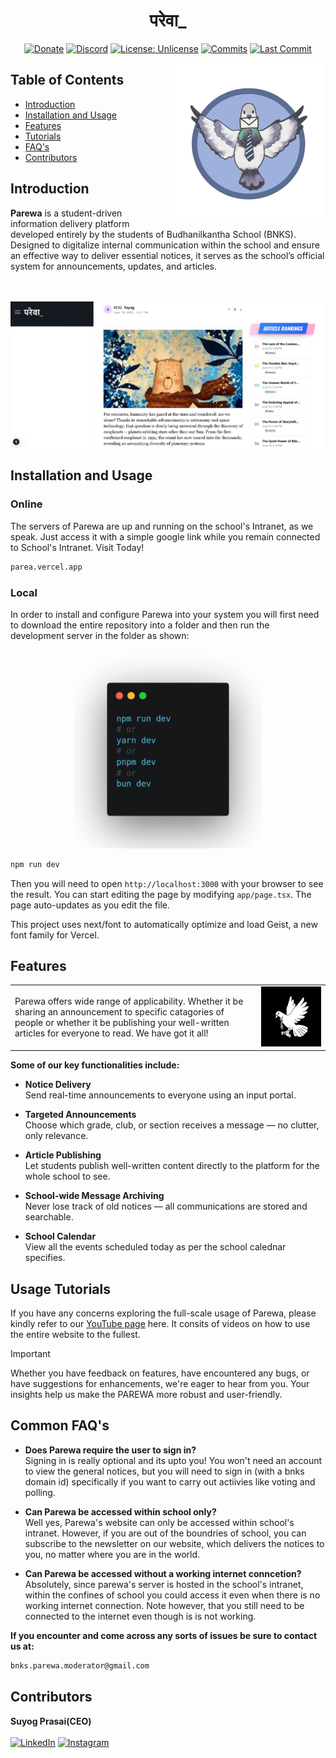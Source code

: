 <h1 className="text-3xl md:text-4xl font-bold font-sans" align="center">परेवा_</h1>


<div align="center">

[![Donate](https://img.shields.io/badge/_-Donate-red.svg?logo=githubsponsors&labelColor=555555&style=for-the-badge)](Collaborators.md#collaborators "Donate")
[![Discord](https://img.shields.io/discord/123456789012345678?color=blue&labelColor=555555&label=&logo=discord&style=for-the-badge)](https://discord.gg/ABCDEF12345 "Discord")
[![License: Unlicense](https://img.shields.io/badge/-Unlicense-blue.svg?style=for-the-badge)](LICENSE "License")
[![Commits](https://img.shields.io/github/commit-activity/m/suyogprasai/parewa?label=commits&style=for-the-badge)](https://github.com/suyogprasai/parewa/commits "Commit History")
[![Last Commit](https://img.shields.io/github/last-commit/suyogprasai/parewa/master?label=&style=for-the-badge&display_timestamp=committer)](https://github.com/suyogprasai/parewa/pulse/monthly "Last activity")
</div>
<img src="public/Public Images/parewa_logo.png" align="right" width="250" alt="Parewa Logo"/>

## Table of Contents
- [Introduction](#introduction)
- [Installation and Usage](#installation-and-usage)
- [Features](#features)
- [Tutorials](#usage-tutorials)
- [FAQ's](#common-faqs)
- [Contributors](#contributors)



## Introduction

**Parewa** is a student-driven information delivery platform developed entirely by the students of Budhanilkantha School (BNKS).  
Designed to digitalize internal communication within the school and ensure an effective way to deliver essential notices, it serves as the school’s official system for announcements, updates, and articles.

<br><br>
![Featured Image](./featured_image.png)

## Installation and Usage


<h3 > Online </h3>
The servers of Parewa are up and running on the school's Intranet, as we speak. Just access it with a simple google link while you remain connected to School's Intranet. Visit Today!
<br>

``` bash
parea.vercel.app
```
<h3 > Local </h3>
In order to install and configure Parewa into your system you will first need to download the entire repository into a folder and then run the development server in the folder as shown:

<p align="center">
<img src="public/Public Images/carbon (1).png" width="300px"> </p>

``` bash
npm run dev
```

Then you will need to open `http://localhost:3000` with your browser to see the result.
You can start editing the page by modifying `app/page.tsx`. The page auto-updates as you edit the file.

This project uses next/font to automatically optimize and load Geist, a new font family for Vercel.

## Features

<table>
  <tr>
    <td style="padding-right: 20px;">
      <p>
       Parewa offers wide range of applicability. Whether it be sharing an announcement to specific catagories of people or whether it be publishing your well-written articles for everyone to read. We have got it all!
      </p>
    </td>
    <td>
      <img src="public/Public Images/504639516_1055763299327840_5106628068511268479_n.gif" alt="Parewa Logo" width="450" />
    </td>
  </tr>
</table>

**Some of our key functionalities include:**

- **Notice Delivery**  
  Send real-time announcements to everyone using an input portal.

- **Targeted Announcements**  
  Choose which grade, club, or section receives a message — no clutter, only relevance.

- **Article Publishing**  
  Let students publish well-written content directly to the platform for the whole school to see.

- **School-wide Message Archiving**  
  Never lose track of old notices — all communications are stored and searchable.

 - **School Calendar** <br>
   View all the events scheduled today as per the school calednar specifies. 

## Usage Tutorials
If you have any concerns exploring the full-scale usage of Parewa, please kindly refer to our [YouTube page](https://www.youtube.com/your-channel-url) here. 
It consits of videos on how to use the entire website to the fullest. 

> [!IMPORTANT]
> Whether you have feedback on features, have encountered any bugs, or have suggestions for enhancements, we're eager to hear from you. Your insights help us make the PAREWA more robust and user-friendly.


## Common FAQ's

- **Does Parewa require the user to sign in?** <br>
Signing in is really optional and its upto you! You won't need an account to view the general notices, but you will need to sign in (with a bnks domain id) specifically if you want to carry out actiivies like voting and polling.

- **Can Parewa be accessed within school only?**<br>
Well yes, Parewa's website can only be accessed within school's intranet. However, if you are out of the boundries of school, you can subscribe to the newsletter on our website, which delivers the notices to you, no matter where you are in the world. 

- **Can Parewa be accessed without a working internet conncetion?**<br>
Absolutely, since parewa's server is hosted in the school's intranet, within the confines of school you could access it even when there is no working internet connection. Note however, that you still need to be connected to the internet even though is is not working.

**If you encounter and come across any sorts of issues be sure to contact us at:**
```bash
bnks.parewa.moderator@gmail.com
```
## Contributors

**Suyog Prasai(CEO)** <br><br>
[![LinkedIn](https://img.icons8.com/color/24/000000/linkedin.png)](https://www.linkedin.com/in/suyogprasai/)
[![Instagram](https://img.icons8.com/color/24/000000/instagram-new.png)](https://www.instagram.com/suyog_prasai/)


